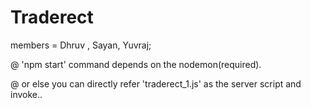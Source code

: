 # Traderect
members = Dhruv , Sayan, Yuvraj;


@ 'npm start' command depends on the nodemon(required).

@ or else you can directly refer 'traderect_1.js' as  the server script and invoke..
 
